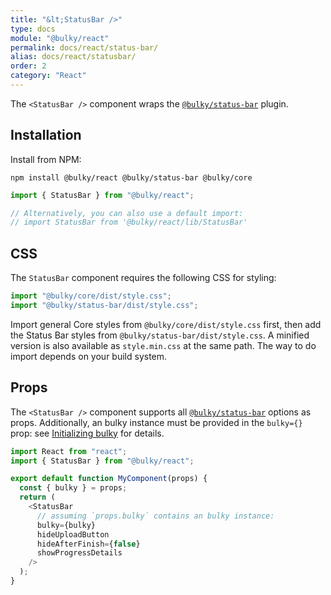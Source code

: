 ```yaml
---
title: "&lt;StatusBar />"
type: docs
module: "@bulky/react"
permalink: docs/react/status-bar/
alias: docs/react/statusbar/
order: 2
category: "React"
---
```


The `<StatusBar />` component wraps the [`@bulky/status-bar`][] plugin.

## Installation

Install from NPM:

```shell
npm install @bulky/react @bulky/status-bar @bulky/core
```

```js
import { StatusBar } from "@bulky/react";

// Alternatively, you can also use a default import:
// import StatusBar from '@bulky/react/lib/StatusBar'
```

## CSS

The `StatusBar` component requires the following CSS for styling:

```js
import "@bulky/core/dist/style.css";
import "@bulky/status-bar/dist/style.css";
```

Import general Core styles from `@bulky/core/dist/style.css` first, then add the Status Bar styles from `@bulky/status-bar/dist/style.css`. A minified version is also available as `style.min.css` at the same path. The way to do import depends on your build system.

## Props

The `<StatusBar />` component supports all [`@bulky/status-bar`][] options as props. Additionally, an bulky instance must be provided in the `bulky={}` prop: see [Initializing bulky](/docs/react/initializing) for details.

```js
import React from "react";
import { StatusBar } from "@bulky/react";

export default function MyComponent(props) {
  const { bulky } = props;
  return (
    <StatusBar
      // assuming `props.bulky` contains an bulky instance:
      bulky={bulky}
      hideUploadButton
      hideAfterFinish={false}
      showProgressDetails
    />
  );
}
```

[`@bulky/status-bar`]: /docs/status-bar/
